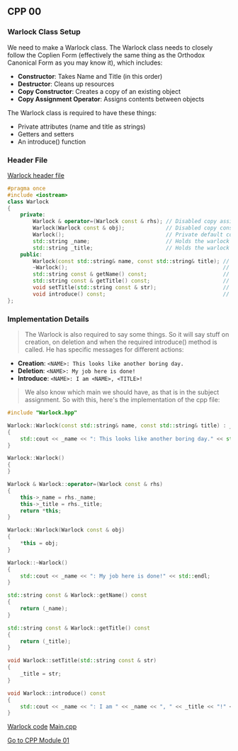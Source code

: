 ## CPP 00

### Warlock Class Setup

We need to make a Warlock class. The Warlock class needs to closely follow the Coplien Form (effectively the same thing as the Orthodox Canonical Form as you may know it), which includes:

- **Constructor**: Takes Name and Title (in this order)
- **Destructor**: Cleans up resources
- **Copy Constructor**: Creates a copy of an existing object
- **Copy Assignment Operator**: Assigns contents between objects

The Warlock class is required to have these things:
- Private attributes (name and title as strings)
- Getters and setters
- An introduce() function

### Header File

[Warlock header file](cpp_module_00/Warlock.hpp)


```cpp
#pragma once
#include <iostream>
class Warlock
{
    private:
        Warlock & operator=(Warlock const & rhs); // Disabled copy assignment to prevent unwanted copying.
        Warlock(Warlock const & obj);             // Disabled copy constructor to enforce controlled creation.
        Warlock();                                // Private default constructor to restrict instantiation without parameters.
        std::string _name;                        // Holds the warlock's name for identification.
        std::string _title;                       // Holds the warlock's title to signify its role or rank.
    public:
        Warlock(const std::string& name, const std::string& title); // Public constructor requiring name and title.
        ~Warlock();                                                 // Destructor for cleaning up resources if needed.
        std::string const & getName() const;                        // Returns the warlock's name.
        std::string const & getTitle() const;                       // Returns the warlock's title.
        void setTitle(std::string const & str);                     // Sets a new title for the warlock.
        void introduce() const;                                     // Prints or logs an introduction message.
};
```

### Implementation Details

> The Warlock is also required to say some things. So it will say stuff on creation, on deletion and when the required introduce() method is called. He has specific messages for different actions:
- **Creation**: `<NAME>: This looks like another boring day.`
- **Deletion**: `<NAME>: My job here is done!`
- **Introduce**: `<NAME>: I am <NAME>, <TITLE>!`

> We also know which main we should have, as that is in the subject assignment.
> So with this, here's the implementation of the cpp file:


```cpp
#include "Warlock.hpp"

Warlock::Warlock(const std::string& name, const std::string& title) : _name(name), _title(title)
{
    std::cout << _name << ": This looks like another boring day." << std::endl;
}

Warlock::Warlock()
{
}

Warlock & Warlock::operator=(Warlock const & rhs)
{
    this->_name = rhs._name;
    this->_title = rhs._title;
    return *this;
}

Warlock::Warlock(Warlock const & obj)
{
    *this = obj;
}

Warlock::~Warlock()
{
    std::cout << _name << ": My job here is done!" << std::endl;
}

std::string const & Warlock::getName() const
{
    return (_name);
}

std::string const & Warlock::getTitle() const
{
    return (_title);
}

void Warlock::setTitle(std::string const & str)
{
    _title = str;
}

void Warlock::introduce() const
{
    std::cout << _name << ": I am " << _name << ", " << _title << "!" << std::endl;
}
```
[Warlock code](cpp_module_00/Warlock.cpp)
[Main.cpp](cpp_module_00/main.cpp)


[Go to CPP Module 01](2_CPP_MODULE_01.md)
